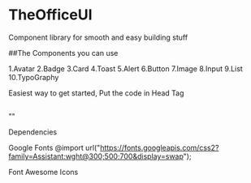 # TheOfficeUI
 Component library for smooth and easy building stuff

##The Components you can use

1.Avatar
2.Badge
3.Card
4.Toast
5.Alert
6.Button
7.Image
8.Input
9.List
10.TypoGraphy


Easiest way to get started, 
Put the code in Head Tag

##

"<link rel="stylesheet" href="https://the-office-ui.netlify.app/components/components.css">"
                             
Dependencies

Google Fonts
@import url("https://fonts.googleapis.com/css2?family=Assistant:wght@300;500;700&display=swap");

Font Awesome Icons
